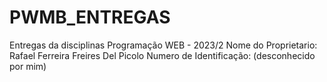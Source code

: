 # PWMB_ENTREGAS
Entregas da disciplinas Programação WEB - 2023/2
Nome do Proprietario: Rafael Ferreira Freires Del Picolo
Numero de Identificação: (desconhecido por mim)
